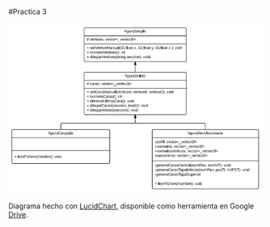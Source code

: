 #Practica 3


![diagramaUML](imagenes/UML.jpg)

Diagrama hecho con [LucidChart](https://www.lucidchart.com), disponible como herramienta en Google [Drive](https://www.google.com/drive/).